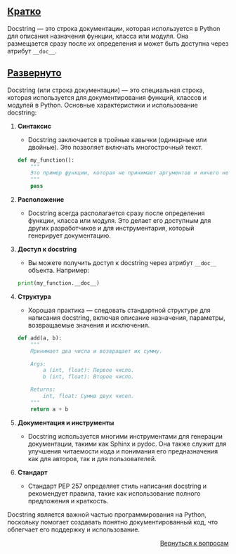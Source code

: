 ## <u>Кратко</u>

Docstring — это строка документации, которая используется в Python для описания назначения функции, класса или модуля.
Она размещается сразу после их определения и может быть доступна через атрибут `__doc__`.

## <u>Развернуто</u>

Docstring (или строка документации) — это специальная строка, которая используется для документирования функций,
классов и модулей в Python. Основные характеристики и использование docstring:

1. **Синтаксис**
    - Docstring заключается в тройные кавычки (одинарные или двойные). Это позволяет включать многострочный
      текст.
    ```python
    def my_function():
        """
        Это пример функции, которая не принимает аргументов и ничего не возвращает.
        """
        pass
    ```

2. **Расположение**
    - Docstring всегда располагается сразу после определения функции, класса или модуля. Это делает его
      доступным для других разработчиков и для инструментария, который генерирует документацию.

3. **Доступ к docstring**
    - Вы можете получить доступ к docstring через атрибут `__doc__` объекта. Например: 
    ```python
    print(my_function.__doc__)
    ```

4. **Структура**
    - Хорошая практика — следовать стандартной структуре для написания docstring, включая описание
      назначения, параметры, возвращаемые значения и исключения.
    ```python
    def add(a, b):
        """
        Принимает два числа и возвращает их сумму.

        Args:
            a (int, float): Первое число.
            b (int, float): Второе число.
   
        Returns:
            int, float: Сумма двух чисел.
        """
        return a + b
    ```

5. **Документация и инструменты**
    - Docstring используется многими инструментами для генерации документации, такими как
      Sphinx и pydoc. Она также служит для улучшения читаемости кода и понимания его предназначения как для авторов,
      так и для пользователей.

6. **Стандарт**
    - Стандарт PEP 257 определяет стиль написания docstring и рекомендует правила, такие как использование
      полного предложения и краткость.

Docstring является важной частью программирования на Python, поскольку помогает создавать понятно документированный
код, что облегчает его поддержку и использование.

<div align="right">

[Вернуться к вопросам](../Вопросы.md)

</div>
